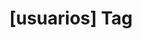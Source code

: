 ---
article_id: 0
description: List of articles under [usuarios] tag.
image: http://huntingbears.com.ve/static/img/site/mstile-310x310.png
layout: tag
slug: usuarios
title: '[usuarios] Tag'
---